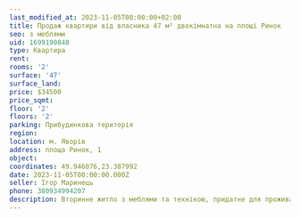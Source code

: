 ```yaml
---
last_modified_at: 2023-11-05T00:00:00+02:00
title: Продаж квартири від власника 47 м² двокімнатна на площі Ринок
seo: з меблями
uid: 1699190840
type: Квартира
rent:
rooms: '2'
surface: '47'
surface_land:
price: $34500
price_sqmt:
floor: '2'
floors: '2'
parking: Прибудинкова територія
region:
location: м. Яворів
address: площа Ринок, 1
object:
coordinates: 49.946076,23.387992
date: 2023-11-05T00:00:00.000Z
seller: Ігор Маринець
phone: 380934994207
description: Вторинне житло з меблями та технікою, придатне для проживання
---
```

